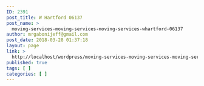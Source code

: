 ```yaml
---
ID: 2391
post_title: W Hartford 06137
post_name: >
  moving-services-moving-services-moving-services-whartford-06137
author: mrgabonijeff@gmail.com
post_date: 2018-03-28 01:37:18
layout: page
link: >
  http://localhost/wordpress/moving-services-moving-services-moving-services-whartford-06137/
published: true
tags: [ ]
categories: [ ]
---
```


